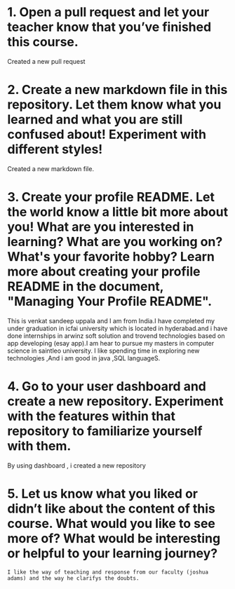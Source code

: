 # 1. Open a pull request and let your teacher know that you’ve finished this course.
  Created a new pull request
# 2. Create a new markdown file in this repository. Let them know what you learned and what you are still confused about! Experiment with different styles!
 Created a new markdown file.

# 3. Create your profile README. Let the world know a little bit more about you! What are you interested in learning? What are you working on? What's your favorite hobby? Learn more about creating your profile README in the document, "Managing Your Profile README".
This is venkat sandeep uppala and I am from India.I have completed my under graduation in icfai university which is located in hyderabad.and i have done internships in arwinz soft solution and trovend technologies based on app developing (esay app).I am hear to pursue my masters in computer science 
in saintleo university. I like spending time in exploring new technologies ,And i am good in java ,SQL languageS.

# 4. Go to your user dashboard and create a new repository. Experiment with the features within that repository to familiarize yourself with them.
   By using dashboard , i created a new repository
# 5. Let us know what you liked or didn’t like about the content of this course. What would you like to see more of? What would be interesting or helpful to your learning journey?
    I like the way of teaching and response from our faculty (joshua adams) and the way he clarifys the doubts. 
